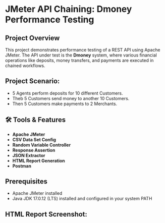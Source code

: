 # JMeter API Chaining: Dmoney Performance Testing

## Project Overview
This project demonstrates performance testing of a REST API using Apache JMeter. The API under test is the **Dmoney** system, where various financial operations like deposits, money transfers, and payments are executed in chained workflows.

## Project Scenario:
- 5 Agents perform deposits for 10 different Customers.  
- Theb 5 Customers send money to another 10 Customers.  
- Then 5 Customers make payments to 2 Merchants. 

## 🛠 Tools & Features
- **Apache JMeter**
- **CSV Data Set Config**
- **Random Variable Controller**
- **Response Assertion**
- **JSON Extractor**
- **HTML Report Generation**
- **Postman**

## Prerequisites
- Apache JMeter installed
- Java JDK 17.0.12 (LTS) installed and configured in your system PATH

## HTML Report Screenshot:
